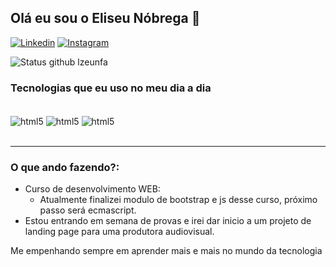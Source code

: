 
## Olá eu sou o Eliseu Nóbrega 👾

[![Linkedin](https://img.shields.io/badge/LinkedIn-0077B5?style=for-the-badge&logo=linkedin&logoColor=white)](https://www.linkedin.com/in/eliseu-n%C3%B3brega-ferraz-de-azevedo-37a397341/)
[![Instagram](https://img.shields.io/badge/Instagram-E4405F?style=for-the-badge&logo=instagram&logoColor=white)](https://www.instagram.com/lzeu._/)

![Status github lzeunfa](https://github-readme-stats.vercel.app/api?username=lzeunfa&show_icons=true&theme=tokyonight)

### Tecnologias que eu uso no meu dia a dia

<div style="display=inline_block"><br/>
  <img align="center" alt="html5" src="https://img.shields.io/badge/HTML5-E34F26?style=for-the-badge&logo=html5&logoColor=white">
  <img align="center" alt="html5" src="https://img.shields.io/badge/CSS3-1572B6?style=for-the-badge&logo=css3&logoColor=white">
  <img align="center" alt="html5" src="https://img.shields.io/badge/JavaScript-F7DF1E?style=for-the-badge&logo=javascript&logoColor=black">
</div><br/>

***
### O que ando fazendo?:<br>
* Curso de desenvolvimento WEB:
  * Atualmente finalizei modulo de bootstrap e js desse curso, próximo passo será ecmascript.
* Estou entrando em semana de provas e irei dar inicio a um projeto de landing page para uma produtora audiovisual.

Me empenhando sempre em aprender mais e mais no mundo da tecnologia
